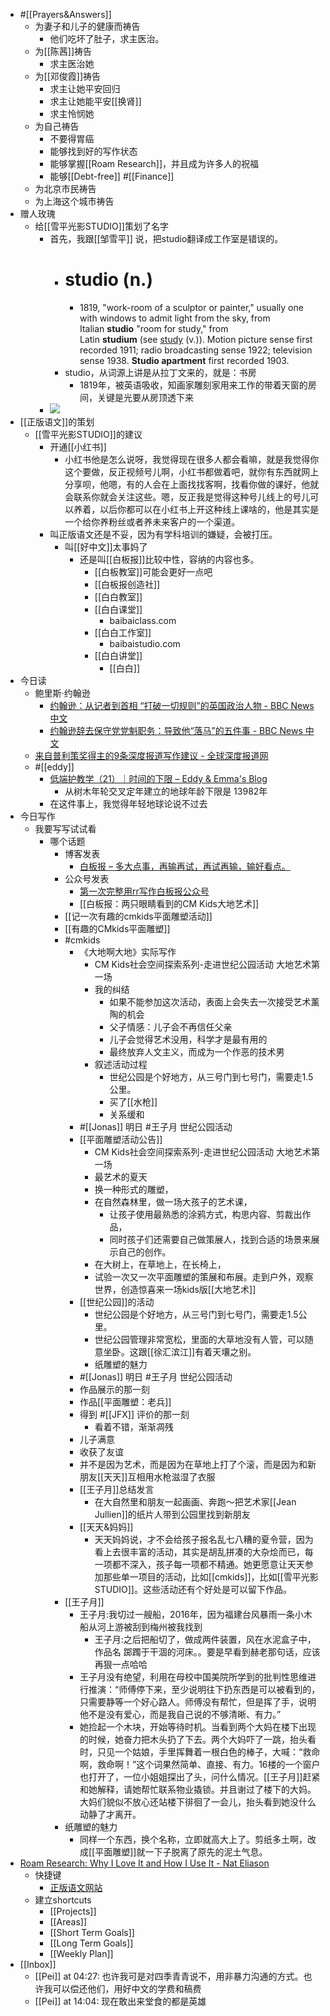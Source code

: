 - #[[Prayers&Answers]]
    - 为妻子和儿子的健康而祷告
        - 他们吃坏了肚子，求主医治。
    - 为[[陈茜]]祷告
        - 求主医治她
    - 为[[邓俊霞]]祷告
        - 求主让她平安回归
        - 求主让她能平安[[换肾]]
        - 求主怜悯她
    - 为自己祷告
        - 不要得胃癌
        - 能够找到好的写作状态
        - 能够掌握[[Roam Research]]，并且成为许多人的祝福
        - 能够[[Debt-free]] #[[Finance]]
    - 为北京市民祷告
    - 为上海这个城市祷告
- 赠人玫瑰
    - 给[[雪平光影STUDIO]]策划了名字
        - 首先，我跟[[邹雪平]] 说，把studio翻译成工作室是错误的。
            - # studio (n.)
                - 1819, "work-room of a sculptor or painter," usually one with windows to admit light from the sky, from Italian __studio__ "room for study," from Latin __studium__ (see [study](https://www.etymonline.com/word/study?ref=etymonline_crossreference#etymonline_v_22215) (v.)). Motion picture sense first recorded 1911; radio broadcasting sense 1922; television sense 1938. __Studio apartment__ first recorded 1903.
            - studio，从词源上讲是从拉丁文来的，就是：书房
                - 1819年，被英语吸收，知画家雕刻家用来工作的带着天窗的房间，关键是光要从房顶透下来
        - ![](https://firebasestorage.googleapis.com/v0/b/firescript-577a2.appspot.com/o/imgs%2Fapp%2Fhaozhongwen%2FT_T4zSUkWk.22.45.png?alt=media&token=52481532-8e21-4a7b-871a-0d76b1443441)
- [[正版语文]]的策划
    - [[雪平光影STUDIO]]的建议
        - 开通[[小红书]]
            - 小红书他是怎么说呀，我觉得现在很多人都会看嘛，就是我觉得你这个要做，反正视频号儿啊，小红书都做着吧，就你有东西就网上分享呗，他嗯，有的人会在上面找找客啊，找看你做的课好，他就会联系你就会关注这些。嗯，反正我是觉得这种号儿线上的号儿可以养着，以后你都可以在小红书上开这种线上课啥的，他是其实是一个给你养粉丝或者养未来客户的一个渠道。
        - 叫正版语文还是不妥，因为有学科培训的嫌疑，会被打压。
            - 叫[[好中文]]太事妈了
                - 还是叫[[白板报]]比较中性，容纳的内容也多。
                    - [[白板教室]]可能会更好一点吧
                    - [[白板报创造社]]
                    - [[白白教室]]
                    - [[白白课堂]]
                        - baibaiclass.com
                    - [[白白工作室]]
                        - baibaistudio.com
                    - [[白白讲堂]]
                        - [[白白]]
- 今日读
    - 鲍里斯·约翰逊
        - [约翰逊：从记者到首相 “打破一切规则”的英国政治人物 - BBC News 中文](https://www.bbc.com/zhongwen/simp/uk-62078008?at_custom2=twitter&at_custom3=BBC+Chinese&at_custom4=4632CD46-FDFA-11EC-A1D4-8A6A0EDC252D&at_medium=custom7&at_campaign=64&at_custom1=%5Bpost+type%5D)
        - [约翰逊辞去保守党党魁职务：导致他“落马”的五件事 - BBC News 中文](https://www.bbc.com/zhongwen/simp/uk-62078530?at_campaign=64&at_custom1=%5Bpost+type%5D&at_medium=custom7&at_custom4=7C350844-FDF7-11EC-B9A7-3C082152A482&at_custom2=twitter&at_custom3=BBC+Chinese)
    - [来自普利策奖得主的9条深度报道写作建议 - 全球深度报道网](https://cn.gijn.org/2022/07/06/9-tips-from-pulitzer-prize-winners/)
    - #[[eddy]]
        - [低端护教学（21）｜时间的下限 – Eddy & Emma's Blog](https://eddyemma.com/blog/2022/07/05/lowend-ap21-lower-limit-of-time/)
            - 从树木年轮交叉定年建立的地球年龄下限是 13982年
        - 在这件事上，我觉得年轻地球论说不过去
- 今日写作
    - 我要写写试试看
        - 哪个话题
            - 博客发表
                - [白板报 – 多大点事，再输再试，再试再输，输好看点。](https://wangpei.net/)
            - 公众号发表
                - [第一次完整用rr写作白板报公众号](https://mp.weixin.qq.com/s/jnSixtLkko8zd0ubVo97aA)
                - [[白板报：两只眼睛看到的CM Kids大地艺术]]
            - [[记一次有趣的cmkids平面雕塑活动]]
            - [[有趣的CMkids平面雕塑]]
            - #cmkids
                - 《大地啊大地》实际写作
                    - CM Kids社会空间探索系列-走进世纪公园活动 大地艺术第一场
                    - 我的纠结
                        - 如果不能参加这次活动，表面上会失去一次接受艺术薰陶的机会
                        - 父子情感：儿子会不再信任父亲
                        - 儿子会觉得艺术没用，科学才是最有用的
                        - 最终放弃人文主义，而成为一个作恶的技术男
                    - 叙述活动过程
                        - 世纪公园是个好地方，从三号门到七号门，需要走1.5公里。
                        - 买了[[水枪]]
                        - 关系缓和
                - #[[Jonas]] 明日 #王子月 世纪公园活动
                - [[平面雕塑活动公告]]
                    - CM Kids社会空间探索系列-走进世纪公园活动 大地艺术第一场
                    - 最艺术的夏天
                    - 换一种形式的雕塑，
                    - 在自然森林里，做一场大孩子的艺术课，
                        - 让孩子使用最熟悉的涂鸦方式，构思内容、剪裁出作品，
                        - 同时孩子们还需要自己做策展人，找到合适的场景来展示自己的创作。
                    - 在大树上，在草地上，在长椅上，
                    - 试验一次又一次平面雕塑的策展和布展。走到户外，观察世界，创造惊喜来一场kids版[[大地艺术]]
                - [[世纪公园]]的活动
                    - 世纪公园是个好地方，从三号门到七号门，需要走1.5公里。
                    - 世纪公园管理非常宽松，里面的大草地没有人管，可以随意坐卧。这跟[[徐汇滨江]]有着天壤之别。
                    - 纸雕塑的魅力
                - #[[Jonas]] 明日 #王子月 世纪公园活动
                - 作品展示的那一刻
                - 作品[[平面雕塑：老兵]]
                - 得到 #[[JFX]] 评价的那一刻
                    - 看着不错，渐渐凋残
                - 儿子满意
                - 收获了友谊
                - 并不是因为艺术，而是因为在草地上打了个滚，而是因为和新朋友[[天天]]互相用水枪滋湿了衣服
                - [[王子月]]总结发言
                    - 在大自然里和朋友一起画画、奔跑～把艺术家[[Jean Jullien]]的纸片人带到公园里找到新朋友
                - [[天天&妈妈]]
                    - 天天妈妈说，才不会给孩子报名乱七八糟的夏令营，因为看上去很丰富的活动，其实是胡乱拼凑的大杂烩而已，每一项都不深入，孩子每一项都不精通。她更愿意让天天参加那些单一项目的活动，比如[[cmkids]]，比如[[雪平光影STUDIO]]。这些活动还有个好处是可以留下作品。
            - [[王子月]]
                - 王子月:我切过一艘船，2016年，因为福建台风暴雨一条小木船从河上游被刮到梅州被我找到
                    - 王子月:之后把船切了，做成两件装置，风在水泥盒子中，作品名 踯躅于干涸的河床。。要是早看到赫老那句话，应该再狠一点哈哈
                - 王子月没有绝望，利用在母校中国美院所学到的批判性思维进行推演：“师傅停下来，至少说明往下扔东西是可以被看到的，只需要静等一个好心路人。师傅没有帮忙，但是挥了手，说明他不是没有爱心，而是我自己说的不够清晰、有力。”
                - 她捡起一个木块，开始等待时机。当看到两个大妈在楼下出现的时候，她奋力把木头扔了下去。两个大妈吓了一跳，抬头看时，只见一个姑娘，手里挥舞着一根白色的棒子，大喊：“救命啊，救命啊！”这个词果然简单、直接、有力。16楼的一个窗户也打开了，一位小姐姐探出了头，问什么情况。[[王子月]]赶紧和她解释，请她帮忙联系物业撬锁。并且谢过了楼下的大妈。大妈们貌似不放心还站楼下徘徊了一会儿，抬头看到她没什么动静了才离开。
            - 纸雕塑的魅力
                - 同样一个东西，换个名称，立即就高大上了。剪纸多土啊，改成[[平面雕塑]]就一下子脱离了原先的泥土气息。
- [Roam Research: Why I Love It and How I Use It - Nat Eliason](https://www.nateliason.com/blog/roam)
    - 快捷键
        - [正版语文网站](http)
    - 建立shortcuts
        - [[Projects]]
        - [[Areas]]
        - [[Short Term Goals]]
        - [[Long Term Goals]]
        - [[Weekly Plan]]
- [[Inbox]]
    - [[Pei]] at 04:27: 也许我可是对四季青青说不，用非暴力沟通的方式。也许我可以偿还他们，用好中文的学费和稿费
    - [[Pei]] at 14:04: 现在敢出来堂食的都是英雄
